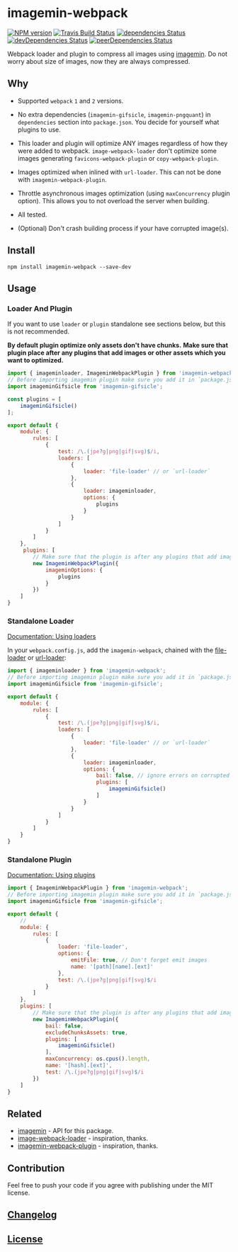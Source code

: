 # imagemin-webpack

[![NPM version](https://img.shields.io/npm/v/imagemin-webpack.svg)](https://www.npmjs.org/package/imagemin-webpack) 
[![Travis Build Status](https://img.shields.io/travis/itgalaxy/imagemin-webpack/master.svg?label=build)](https://travis-ci.org/itgalaxy/imagemin-webpack) 
[![dependencies Status](https://david-dm.org/itgalaxy/imagemin-webpack/status.svg)](https://david-dm.org/itgalaxy/imagemin-webpack) 
[![devDependencies Status](https://david-dm.org/itgalaxy/imagemin-webpack/dev-status.svg)](https://david-dm.org/itgalaxy/imagemin-webpack?type=dev)
[![peerDependencies Status](https://david-dm.org/itgalaxy/imagemin-webpack/peer-status.svg)](https://david-dm.org/itgalaxy/imagemin-webpack?type=peer)

Webpack loader and plugin to compress all images using [imagemin](https://github.com/imagemin/imagemin).
Do not worry about size of images, now they are always compressed.

## Why

-   Supported `webpack` `1` and `2` versions.

-   No extra dependencies (`imagemin-gifsicle`, `imagemin-pngquant`) in `dependencies` section into `package.json`.
    You decide for yourself what plugins to use.

-   This loader and plugin will optimize ANY images regardless of how they were added to webpack.
    `image-webpack-loader` don't optimize some images generating `favicons-webpack-plugin` or `copy-webpack-plugin`.

-   Images optimized when inlined with `url-loader`. This can not be done with `imagemin-webpack-plugin`.

-   Throttle asynchronous images optimization (using `maxConcurrency` plugin option).
    This allows you to not overload the server when building.

-   All tested.

-   (Optional) Don't crash building process if your have corrupted image(s).

## Install

```shell
npm install imagemin-webpack --save-dev
```

## Usage

### Loader And Plugin

If you want to use `loader` or `plugin` standalone see sections below, but this is not recommended.

**By default plugin optimize only assets don't have chunks.**
**Make sure that plugin place after any plugins that add images or other assets which you want to optimized.**

```js
import { imageminloader, ImageminWebpackPlugin } from 'imagemin-webpack';
// Before importing imagemin plugin make sure you add it in `package.json` (`dependencies`) and install.
import imageminGifsicle from 'imagemin-gifsicle';

const plugins = [
    imageminGifsicle()
];

export default {
    module: {
        rules: [
            {
                test: /\.(jpe?g|png|gif|svg)$/i,
                loaders: [
                    {
                        loader: 'file-loader' // or `url-loader`
                    },
                    {
                        loader: imageminloader,
                        options: {
                            plugins
                        }
                    }
                ]
            }
        ]
    },
     plugins: [
        // Make sure that the plugin is after any plugins that add images
        new ImageminWebpackPlugin({
            imageminOptions: {
                plugins
            }
        })
    ]
}
```

### Standalone Loader

[Documentation: Using loaders](https://webpack.js.org/concepts/loaders/)

In your `webpack.config.js`, add the `imagemin-webpack`, 
chained with the [file-loader](https://github.com/webpack/file-loader) 
or [url-loader](https://github.com/webpack-contrib/url-loader):

```js
import { imageminloader } from 'imagemin-webpack';
// Before importing imagemin plugin make sure you add it in `package.json` (`dependencies`) and install.
import imageminGifsicle from 'imagemin-gifsicle';

export default {
    module: {
        rules: [
            {
                test: /\.(jpe?g|png|gif|svg)$/i,
                loaders: [
                    {
                        loader: 'file-loader' // or `url-loader`
                    },
                    {
                        loader: imageminloader,
                        options: {
                            bail: false, // ignore errors on corrupted images
                            plugins: [
                                imageminGifsicle()
                            ]
                        }
                    }
                ]
            }
        ]
    }
}
```

### Standalone Plugin

[Documentation: Using plugins](https://webpack.js.org/concepts/plugins/)

```js
import { ImageminWebpackPlugin } from 'imagemin-webpack';
// Before importing imagemin plugin make sure you add it in `package.json` (`dependencies`) and install.
import imageminGifsicle from 'imagemin-gifsicle';

export default {
    // 
    module: {
        rules: [
            {
                loader: 'file-loader',
                options: {
                    emitFile: true, // Don't forget emit images
                    name: '[path][name].[ext]'
                },
                test: /\.(jpe?g|png|gif|svg)$/i
            }
        ]
    },
    plugins: [
        // Make sure that the plugin is after any plugins that add images
        new ImageminWebpackPlugin({
            bail: false,
            excludeChunksAssets: true,
            plugins: [
                imageminGifsicle()
            ],
            maxConcurrency: os.cpus().length,
            name: '[hash].[ext]',
            test: /\.(jpe?g|png|gif|svg)$/i
        })
    ]
}
```

## Related

-   [imagemin](https://github.com/imagemin/imagemin) - API for this package.
-   [image-webpack-loader](https://github.com/tcoopman/image-webpack-loader) - inspiration, thanks.
-   [imagemin-webpack-plugin](https://github.com/Klathmon/imagemin-webpack-plugin) - inspiration, thanks.

## Contribution

Feel free to push your code if you agree with publishing under the MIT license.

## [Changelog](CHANGELOG.md)

## [License](LICENSE)
